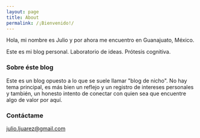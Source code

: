 ```yaml
---
layout: page
title: About
permalink: /¡Bienvenido!/
---
```

Hola, mi nombre es Julio y por ahora me encuentro en Guanajuato, México. 

Este es mi blog personal. Laboratorio de ideas. Prótesis cognitiva.

### Sobre éste blog
Este es un blog opuesto a lo que se suele llamar "blog de nicho". No hay tema principal, es más bien un reflejo y un registro de intereses personales y también, un honesto intento de conectar con quien sea que encuentre algo de valor por aquí.


### Contáctame

[julio.ljuarez@gmail.com](mailto:julio.ljuarez@gmail.com)

